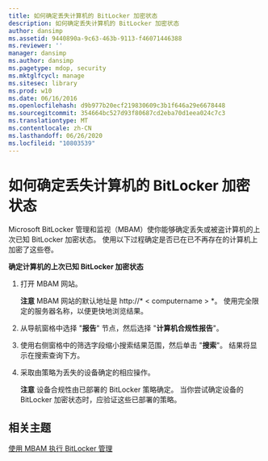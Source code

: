 ```yaml
---
title: 如何确定丢失计算机的 BitLocker 加密状态
description: 如何确定丢失计算机的 BitLocker 加密状态
author: dansimp
ms.assetid: 9440890a-9c63-463b-9113-f46071446388
ms.reviewer: ''
manager: dansimp
ms.author: dansimp
ms.pagetype: mdop, security
ms.mktglfcycl: manage
ms.sitesec: library
ms.prod: w10
ms.date: 06/16/2016
ms.openlocfilehash: d9b977b20ecf219830609c3b1f646a29e6678448
ms.sourcegitcommit: 354664bc527d93f80687cd2eba70d1eea024c7c3
ms.translationtype: MT
ms.contentlocale: zh-CN
ms.lasthandoff: 06/26/2020
ms.locfileid: "10803539"
---
```

# 如何确定丢失计算机的 BitLocker 加密状态


Microsoft BitLocker 管理和监视（MBAM）使你能够确定丢失或被盗计算机的上次已知 BitLocker 加密状态。 使用以下过程确定是否已在已不再存在的计算机上加密了这些卷。

**确定计算机的上次已知 BitLocker 加密状态**

1.  打开 MBAM 网站。

    **注意** MBAM 网站的默认地址是 http://* &lt; computername &gt; *。 使用完全限定的服务器名称，以便更快地浏览结果。

     

2.  从导航窗格中选择 "**报告**" 节点，然后选择 "**计算机合规性报告**"。

3.  使用右侧窗格中的筛选字段缩小搜索结果范围，然后单击 "**搜索**"。 结果将显示在搜索查询下方。

4.  采取由策略为丢失的设备确定的相应操作。

    **注意** 设备合规性由已部署的 BitLocker 策略确定。 当你尝试确定设备的 BitLocker 加密状态时，应验证这些已部署的策略。

     

## 相关主题


[使用 MBAM 执行 BitLocker 管理](performing-bitlocker-management-with-mbam.md)

 

 





